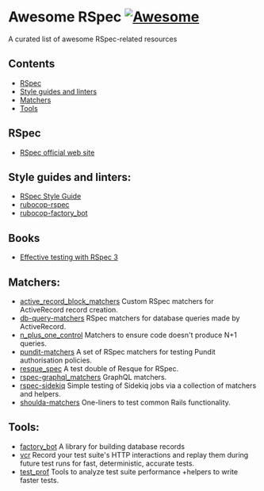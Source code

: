 # Awesome RSpec [![Awesome](https://awesome.re/badge.svg)](https://awesome.re)

A curated list of awesome RSpec-related resources

## Contents
- [RSpec](#rspec)
- [Style guides and linters](#style-guides-and-linters)
- [Matchers](#matchers)
- [Tools](#tools)

## RSpec
- [RSpec official web site](https://rspec.info)

## Style guides and linters:
- [RSpec Style Guide](https://rspec.rubystyle.guide)
- [rubocop-rspec](https://github.com/rubocop/rubocop-rspec)
- [rubocop-factory_bot](https://github.com/rubocop/rubocop-factory_bot)

## Books
- [Effective testing with RSpec 3](https://pragprog.com/titles/rspec3/effective-testing-with-rspec-3/)

## Matchers:
- [active_record_block_matchers](https://github.com/nwallace/active_record_block_matchers) Custom RSpec matchers for ActiveRecord record creation.
- [db-query-matchers](https://github.com/sds/db-query-matchers) RSpec matchers for database queries made by ActiveRecord.
- [n_plus_one_control](https://github.com/palkan/n_plus_one_control) Matchers to ensure code doesn't produce N+1 queries.
- [pundit-matchers](https://github.com/pundit-community/pundit-matchers) A set of RSpec matchers for testing Pundit authorisation policies.
- [resque_spec](https://github.com/leshill/resque_spec) A test double of Resque for RSpec.
- [rspec-graphql_matchers](https://github.com/khamusa/rspec-graphql_matchers) GraphQL matchers.
- [rspec-sidekiq](https://github.com/wspurgin/rspec-sidekiq) Simple testing of Sidekiq jobs via a collection of matchers and helpers.
- [shoulda-matchers](https://github.com/thoughtbot/shoulda-matchers) One-liners to test common Rails functionality.

## Tools:
- [factory_bot](https://github.com/thoughtbot/factory_bot) A library for building database records
- [vcr](https://github.com/vcr/vcr) Record your test suite's HTTP interactions and replay them during future test runs for fast, deterministic, accurate tests.
- [test_prof](https://github.com/test-prof/test-prof) Tools to analyze test suite performance +helpers to write faster tests.
